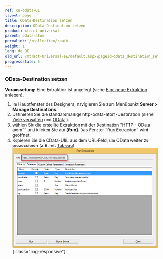 ```yaml
---
ref: xu-odata-01
layout: page
title: OData-Destination setzen
description: OData-Destination setzen
product: xtract-universal
parent: odata-atom
permalink: /:collection/:path
weight: 1
lang: de_DE
old_url: /Xtract-Universal-DE/default.aspx?pageid=odata_destination_setzen
progressstate: 5
---
```

### OData-Destination setzen
**Voraussetung:** Eine Extraktion ist angelegt (siehe [Eine neue Extraktion anlegen](../../erste-schritte-mit-table/eine-neue-extraktion-anlegen)).

1. Im Hauptfenster des Designers, navigieren Sie zum Menüpunkt **Server > Manage Destinations**.
2. Definieren Sie die standardmäßige http-odata-atom-Destination (siehe [Ziele verwalten](../ziele-verwalten) und [OData](../odata-atom) ).
3. wählen Sie die erstellte Extraktion mit der Destination "HTTP - OData atom"" und klicken Sie auf **[Run]**. 
Das Fenster "Run Extraction" wird geöffnet.
4. Kopieren Sie die OData-URL aus dem URL-Feld, um OData weiter zu prozessieren (z.B. mit [Tableau](../tableau/tableau-mit-odata/eine-extraktion-mit-odata-laden))
![XU-OData-URL](/img/content/XU-OData-URL.png){:class="img-responsive"}
